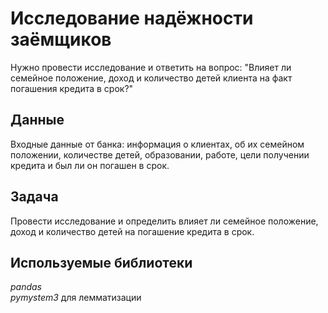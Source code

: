 # Исследование надёжности заёмщиков

Нужно провести исследование и ответить на вопрос: "Влияет ли семейное положение, доход и количество детей клиента на факт погашения кредита в срок?" 

## Данные  

Входные данные от банка: информация о клиентах, об их семейном положении, количестве детей, образовании, работе, цели получении кредита и был ли он погашен в срок.

## Задача
Провести исследование и определить влияет ли семейное положение, доход и количество детей на погашение кредита в срок.

## Используемые библиотеки
*pandas*  
*pymystem3* для лемматизации
